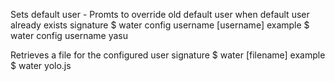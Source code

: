 Sets default user - Promts to override old default user when default user already exists
signature   $ water config username [username]
example     $ water config username yasu

Retrieves a file for the configured user
signature   $ water [filename]
example     $ water yolo.js
